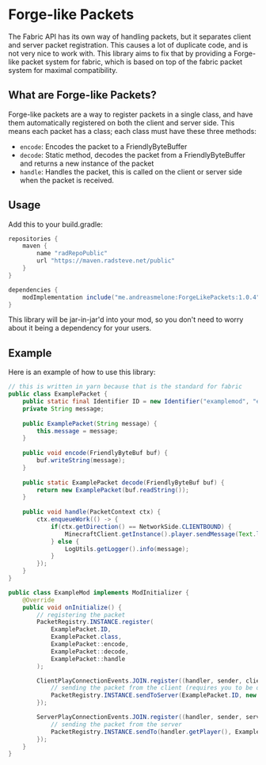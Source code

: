# Forge-like Packets
The Fabric API has its own way of handling packets, but it separates client and server packet registration.
This causes a lot of duplicate code, and is not very nice to work with. 
This library aims to fix that by providing a Forge-like packet system for fabric,
which is based on top of the fabric packet system for maximal compatibility.

## What are Forge-like Packets?
Forge-like packets are a way to register packets in a single class, and have them automatically registered on both the client and server side.
This means each packet has a class; each class must have these three methods:
- `encode`: Encodes the packet to a FriendlyByteBuffer
- `decode`: Static method, decodes the packet from a FriendlyByteBuffer and returns a new instance of the packet
- `handle`: Handles the packet, this is called on the client or server side when the packet is received.

## Usage
Add this to your build.gradle:
```gradle
repositories {
    maven {
        name "radRepoPublic"
        url "https://maven.radsteve.net/public"
    }
}

dependencies {
    modImplementation include("me.andreasmelone:ForgeLikePackets:1.0.4")
}
```

This library will be jar-in-jar'd into your mod, so you don't need to worry about it being a dependency for your users.

## Example
Here is an example of how to use this library:
```java
// this is written in yarn because that is the standard for fabric
public class ExamplePacket {
    public static final Identifier ID = new Identifier("examplemod", "examplepacket");
    private String message;
    
    public ExamplePacket(String message) {
        this.message = message;
    }
    
    public void encode(FriendlyByteBuf buf) {
        buf.writeString(message);
    }
    
    public static ExamplePacket decode(FriendlyByteBuf buf) {
        return new ExamplePacket(buf.readString());
    }
    
    public void handle(PacketContext ctx) {
        ctx.enqueueWork(() -> {
            if(ctx.getDirection() == NetworkSide.CLIENTBOUND) {
                MinecraftClient.getInstance().player.sendMessage(Text.literal(message), false);
            } else {
                LogUtils.getLogger().info(message);
            }
        });
    }
}
```
```java
public class ExampleMod implements ModInitializer {
    @Override
    public void onInitialize() {
        // registering the packet
        PacketRegistry.INSTANCE.register(
            ExamplePacket.ID,
            ExamplePacket.class,
            ExamplePacket::encode,
            ExamplePacket::decode,
            ExamplePacket::handle
        );

        ClientPlayConnectionEvents.JOIN.register((handler, sender, client) -> {
            // sending the packet from the client (requires you to be on a server)
            PacketRegistry.INSTANCE.sendToServer(ExamplePacket.ID, new ExamplePacket("hello from the client!"));
        });

        ServerPlayConnectionEvents.JOIN.register((handler, sender, server) -> {
            // sending the packet from the server
            PacketRegistry.INSTANCE.sendTo(handler.getPlayer(), ExamplePacket.ID, new ExamplePacket("hello from the server!"));
        });
    }
}
```
